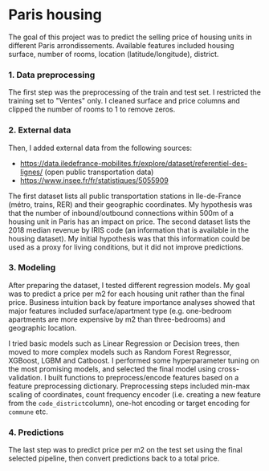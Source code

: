 # Paris housing

The goal of this project was to predict the selling price of housing units in different Paris arrondissements. 
Available features included housing surface, number of rooms, location (latitude/longitude), district. 

### 1. Data preprocessing 

The first step was the preprocessing of the train and test set. I restricted the training set to "Ventes" only. 
I cleaned surface and price columns and clipped the number of rooms to 1 to remove zeros. 

### 2. External data 

Then, I added external data from the following sources: 
- https://data.iledefrance-mobilites.fr/explore/dataset/referentiel-des-lignes/ (open public transportation data)
- https://www.insee.fr/fr/statistiques/5055909

The first dataset lists all public transportation stations in Ile-de-France (métro, trains, RER) and their geographic coordinates.
My hypothesis was that the number of inbound/outbound connections within 500m of a housing unit in Paris has an impact on price. 
The second dataset lists the 2018 median revenue by IRIS code (an information that is available in the housing dataset). 
My initial hypothesis was that this information could be used as a proxy for living conditions, but it did not improve predictions.

### 3. Modeling 
After preparing the dataset, I tested different regression models. My goal was to predict a price per m2 for each housing unit rather 
than the final price. Business intuition back by feature importance analyses showed that major features included surface/apartment type (e.g. 
one-bedroom apartments are more expensive by m2 than three-bedrooms) and geographic location. 

I tried basic models such as Linear Regression or Decision trees, then moved to more complex models such as Random Forest Regressor, 
XGBoost, LGBM and Catboost. I performed some hyperparameter tuning on the most promising models, and selected the final model using cross-validation.
I built functions to preprocess/encode features based on a feature preprocessing dictionary. Preprocessing steps included min-max scaling of coordinates,
count frequency encoder (i.e. creating a new feature from the `code_district`column), one-hot encoding or target encoding for `commune` etc.

### 4. Predictions 

The last step was to predict price per m2 on the test set using the final selected pipeline, then convert predictions back to a total price.
